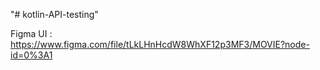 "# kotlin-API-testing" 

Figma UI : https://www.figma.com/file/tLkLHnHcdW8WhXF12p3MF3/MOVIE?node-id=0%3A1
